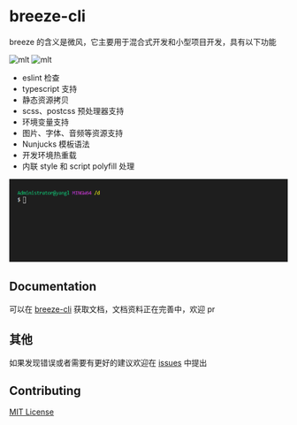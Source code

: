 # breeze-cli

breeze 的含义是微风，它主要用于混合式开发和小型项目开发，具有以下功能

![mlt](https://img.shields.io/badge/License-MIT-brightgreen) ![mlt](https://img.shields.io/badge/npm-1.0.4-brightgreen)

- eslint 检查
- typescript 支持
- 静态资源拷贝
- scss、postcss 预处理器支持
- 环境变量支持
- 图片、字体、音频等资源支持
- Nunjucks 模板语法
- 开发环境热重载
- 内联 style 和 script polyfill 处理

![演示](/public/demo.gif)
## Documentation

可以在 [breeze-cli](https://bosens-china.github.io/breeze-cli/) 获取文档，文档资料正在完善中，欢迎 pr

## 其他

如果发现错误或者需要有更好的建议欢迎在 [issues](https://github.com/bosens-China/breeze-cli/issues) 中提出

## Contributing

[MIT License](/License)
